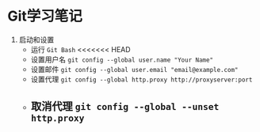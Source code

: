# Git学习笔记

1. 启动和设置
	- 运行 `Git Bash`
<<<<<<< HEAD
	- 设置用户名 `git config --global user.name "Your Name"` 
	- 设置邮件   `git config --global user.email "email@example.com"`
	- 设置代理   `git config --global http.proxy http://proxyserver:port`
	- 取消代理   `git config --global --unset http.proxy`
        - 
	

	
